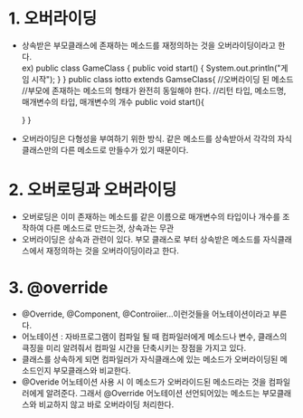 # 1. 오버라이딩
- 상속받은 부모클래스에 존재하는 메소드를 재정의하는 것을 오버라이딩이라고 한다.  
  ex) public class GameClass {
  public void start() {
		System.out.println("게임 시작");
	}
    }
  public class iotto extends GamseClass{
    //오버라이딩 된 메소드
    //부모에 존재하는 메소드의 형태가 완전히 동일해야 한다.
    //리턴 타입, 메소드명, 매개변수의 타입, 매개변수의 개수
    public void start(){

    }
  }
- 오버라이딩은 다형성을 부여하기 위한 방식. 같은 메소드를 상속받아서 각각의 자식클래스만의 다른 메소드로 만들수가 있기 때문이다.

# 2. 오버로딩과 오버라이딩
- 오버로딩은 이미 존재하는 메소드를 같은 이름으로 매개변수의 타입이나 개수를 조작하여 다른 메소드로 만드는것, 상속과는 무관
- 오버라이딩은 상속과 관련이 있다. 부모 클래스로 부터 상속받은 메소드를 자식클래스에서 재정의하는 것을 오버라이딩이라고 한다.

# 3. @override
- @Override, @Component, @Controiier...이런것들을 어노테이션이라고 부른다.
- 어노테이션 : 자바프로그램이 컴파일 될 때 컴파일러에게 메소드나 변수, 클래스의 큭징을 미리 알려줘서 컴파일 시간을 
              단축시키는 장점을 가지고 있다.
- 클래스를 상속하게 되면 컴파일러가 자식클래스에 있는 메소드가 오버라이딩된 메소드인지 부모클래스와 비교한다.
- @Overide 어노테이션 사용 시 이 메소드가 오버라이드된 메소드라는 것을 컴파일러에게 알려준다. 
  그래서 @Override 어노테이션 선언되어있는 메소드는 부모클래스와 비교하지 않고 바로 오버라이딩 처리한다.             